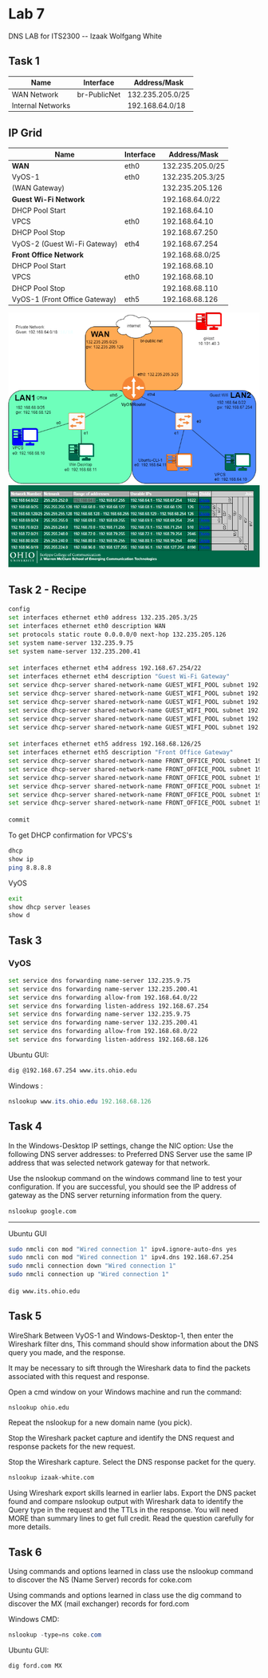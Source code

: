 # Lab 7  

DNS LAB for ITS2300 -- Izaak Wolfgang White

## Task 1

 Name           | Interface        | Address/Mask     |
---------------|-----------------|------------------|
 WAN Network | br-PublicNet | 132.235.205.0/25 |
 Internal Networks | | 192.168.64.0/18 |

## IP Grid

 Name           | Interface     | Address/Mask     |
----------------|---------------|------------------|
 **WAN** | eth0 | 132.235.205.0/25 |
 VyOS-1         | eth0 |132.235.205.3/25 |
 (WAN Gateway)  | |132.235.205.126 |
 **Guest Wi-Fi Network**       ||192.168.64.0/22|
 DHCP Pool Start        ||192.168.64.10|
 VPCS  |eth0|192.168.64.10|
 DHCP Pool Stop         ||192.168.67.250|
 VyOS-2 (Guest Wi-Fi Gateway)  |eth4|192.168.67.254|
 **Front Office Network** ||192.168.68.0/25|
 DHCP Pool Start        ||192.168.68.10|
 VPCS                   |eth0|192.168.68.10|
 DHCP Pool Stop         ||192.168.68.110|
 VyOS-1 (Front Office Gateway)  |eth5|192.168.68.126|

![Draw.IO](lab7.png)
![RANDO NET](image.png)

## Task 2 - Recipe

```bash
config
set interfaces ethernet eth0 address 132.235.205.3/25
set interfaces ethernet eth0 description WAN
set protocols static route 0.0.0.0/0 next-hop 132.235.205.126
set system name-server 132.235.9.75
set system name-server 132.235.200.41

set interfaces ethernet eth4 address 192.168.67.254/22
set interfaces ethernet eth4 description "Guest Wi-Fi Gateway"
set service dhcp-server shared-network-name GUEST_WIFI_POOL subnet 192.168.64.0/22 range 0 start 192.168.64.10
set service dhcp-server shared-network-name GUEST_WIFI_POOL subnet 192.168.64.0/22 range 0 stop 192.168.67.250
set service dhcp-server shared-network-name GUEST_WIFI_POOL subnet 192.168.64.0/22 default-router 192.168.67.254
set service dhcp-server shared-network-name GUEST_WIFI_POOL subnet 192.168.64.0/22 lease 120
set service dhcp-server shared-network-name GUEST_WIFI_POOL subnet 192.168.64.0/22 name-server 132.235.9.75
set service dhcp-server shared-network-name GUEST_WIFI_POOL subnet 192.168.64.0/22 name-server 132.235.200.41

set interfaces ethernet eth5 address 192.168.68.126/25
set interfaces ethernet eth5 description "Front Office Gateway"
set service dhcp-server shared-network-name FRONT_OFFICE_POOL subnet 192.168.68.0/25 range 0 start 192.168.68.10
set service dhcp-server shared-network-name FRONT_OFFICE_POOL subnet 192.168.68.0/25 range 0 stop 192.168.68.110
set service dhcp-server shared-network-name FRONT_OFFICE_POOL subnet 192.168.68.0/25 default-router 192.168.68.126
set service dhcp-server shared-network-name FRONT_OFFICE_POOL subnet 192.168.68.0/25 lease 120
set service dhcp-server shared-network-name FRONT_OFFICE_POOL subnet 192.168.68.0/25 name-server 132.235.9.75
set service dhcp-server shared-network-name FRONT_OFFICE_POOL subnet 192.168.68.0/25 name-server 132.235.200.41

commit

```

To get DHCP confirmation for VPCS's

```bash
dhcp
show ip
ping 8.8.8.8
```

VyOS

```bash
exit
show dhcp server leases
show d
```

## Task 3  

### VyOS

```bash
set service dns forwarding name-server 132.235.9.75
set service dns forwarding name-server 132.235.200.41
set service dns forwarding allow-from 192.168.64.0/22
set service dns forwarding listen-address 192.168.67.254
set service dns forwarding name-server 132.235.9.75
set service dns forwarding name-server 132.235.200.41
set service dns forwarding allow-from 192.168.68.0/22
set service dns forwarding listen-address 192.168.68.126
```

Ubuntu GUI:

```bash
dig @192.168.67.254 www.its.ohio.edu
```

Windows :

```powershell
nslookup www.its.ohio.edu 192.168.68.126
```

## Task 4

In the Windows-Desktop IP settings, change the NIC option: Use the following DNS server addresses: to Preferred DNS Server use the same IP address that was selected network gateway for that network.

Use the nslookup command on the windows command line to test your configuration. If you are successful, you should see the IP address of gateway as the DNS server returning information from the query.

```nslookup google.com```

---

Ubuntu GUI

```bash
sudo nmcli con mod "Wired connection 1" ipv4.ignore-auto-dns yes
sudo nmcli con mod "Wired connection 1" ipv4.dns 192.168.67.254
sudo nmcli connection down "Wired connection 1"
sudo nmcli connection up "Wired connection 1"

dig www.its.ohio.edu
```

## Task 5

WireShark Between VyOS-1 and Windows-Desktop-1, then enter the Wireshark filter dns, This command should show information about the DNS query you made, and the response.

It may be necessary to sift through the Wireshark data to find the packets associated with this request and response.

Open a cmd window on your Windows machine and run the command:

```bash
nslookup ohio.edu
```

Repeat the nslookup for a new domain name (you pick).

Stop the Wireshark packet capture and identify the DNS request and response packets for the new request.

Stop the Wireshark capture. Select the DNS response packet for the query.

```bash
nslookup izaak-white.com
```

Using Wireshark export skills learned in earlier labs. Export the DNS packet found and compare nslookup output with Wireshark data to identify the Query type in the request and the TTLs in the response. You will need MORE than summary lines to get full credit. Read the question carefully for more details.

## Task 6

Using commands and options learned in class use the nslookup command to discover the NS (Name Server) records for coke.com

Using commands and options learned in class use the dig command to discover the MX (mail exchanger) records for ford.com

Windows CMD:

```powershell
nslookup -type=ns coke.com
```

Ubuntu GUI:

```bash
dig ford.com MX
```
